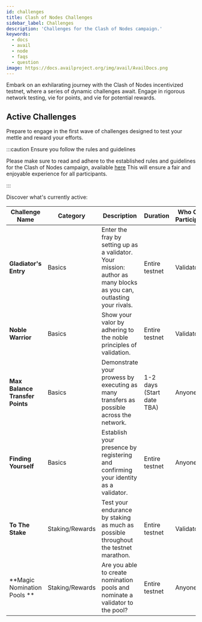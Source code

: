 ```yaml
---
id: challenges
title: Clash of Nodes Challenges
sidebar_label: Challenges
description: 'Challenges for the Clash of Nodes campaign.'
keywords:
  - docs
  - avail
  - node
  - faqs
  - question
image: https://docs.availproject.org/img/avail/AvailDocs.png
---
```


Embark on an exhilarating journey with the Clash of Nodes incentivized testnet, where a series of dynamic challenges await. Engage in rigorous network testing, vie for points, and vie for potential rewards.

## Active Challenges

Prepare to engage in the first wave of challenges designed to test your mettle and reward your efforts.

:::caution Ensure you follow the rules and guidelines

Please make sure to read and adhere to the established rules and guidelines for the Clash of Nodes campaign,
available [<ins>here</ins>](/docs/clash-of-nodes/rules.md)
This will ensure a fair and enjoyable experience for all participants.

:::

Discover what's currently active:

| Challenge Name                  | Category        | Description                                                                                                          | Duration                  | Who Can Participate | Scoring Metrics                                   |
| ------------------------------- | --------------- | -------------------------------------------------------------------------------------------------------------------- | ------------------------- | ------------------- | ------------------------------------------------- |
| **Gladiator's Entry**           | Basics          | Enter the fray by setting up as a validator. Your mission: author as many blocks as you can, outlasting your rivals. | Entire testnet            | Validators          | Number of blocks authored                         |
| **Noble Warrior**               | Basics          | Show your valor by adhering to the noble principles of validation.                                                   | Entire testnet            | Validators          | Negative points for: times offline, times slashed |
| **Max Balance Transfer Points** | Basics          | Demonstrate your prowess by executing as many transfers as possible across the network.                              | 1-2 days (Start date TBA) | Anyone              | Number of successful transfers                    |
| **Finding Yourself**            | Basics          | Establish your presence by registering and confirming your identity as a validator.                                  | Entire testnet            | Anyone              | Identities added and verified                     |
| **To The Stake**                | Staking/Rewards | Test your endurance by staking as much as possible throughout the testnet marathon.                                  | Entire testnet            | Validators          | Total amount staked                               |
| **Magic Nomination Pools **     | Staking/Rewards | Are you able to create nomination pools and nominate a validator to the pool?                                        | Entire testnet            | Anyone              | Pools created, validators nominated               |
